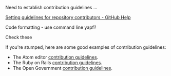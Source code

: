 Need to establish contribution guidelines ...

[Setting guidelines for repository contributors - GitHub Help](https://help.github.com/en/github/building-a-strong-community/setting-guidelines-for-repository-contributors)

Code formatting - use command line yapf?

Check these 

If you're stumped, here are some good examples of contribution guidelines:

- The Atom editor [contribution guidelines](https://github.com/atom/atom/blob/master/CONTRIBUTING.md).
- The Ruby on Rails [contribution guidelines](https://github.com/rails/rails/blob/master/CONTRIBUTING.md).
- The Open Government [contribution guidelines](https://github.com/opengovernment/opengovernment/blob/master/CONTRIBUTING.md).